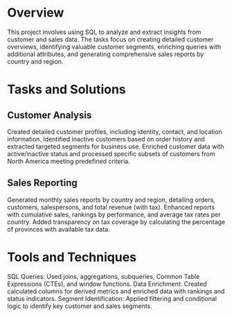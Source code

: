 # Overview
This project involves using SQL to analyze and extract insights from customer and sales data. The tasks focus on creating detailed customer overviews, identifying valuable customer segments, enriching queries with additional attributes, and generating comprehensive sales reports by country and region.
# Tasks and Solutions
## Customer Analysis

Created detailed customer profiles, including identity, contact, and location information.
Identified inactive customers based on order history and extracted targeted segments for business use.
Enriched customer data with active/inactive status and processed specific subsets of customers from North America meeting predefined criteria.
## Sales Reporting

Generated monthly sales reports by country and region, detailing orders, customers, salespersons, and total revenue (with tax).
Enhanced reports with cumulative sales, rankings by performance, and average tax rates per country.
Added transparency on tax coverage by calculating the percentage of provinces with available tax data.
# Tools and Techniques
SQL Queries: Used joins, aggregations, subqueries, Common Table Expressions (CTEs), and window functions.
Data Enrichment: Created calculated columns for derived metrics and enriched data with rankings and status indicators.
Segment Identification: Applied filtering and conditional logic to identify key customer and sales segments.
